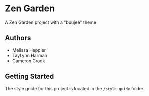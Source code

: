 # Zen Garden

A Zen Garden project with a "boujee" theme

## Authors
- Melissa Heppler
- TayLynn Harman
- Cameron Crook

## Getting Started
The style guide for this project is located in the `/style_guide` folder.

